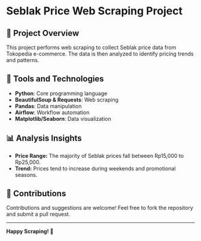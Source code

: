 # Seblak Price Web Scraping Project

## 📌 Project Overview
This project performs web scraping to collect Seblak price data from Tokopedia e-commerce. The data is then analyzed to identify pricing trends and patterns.

## 🚀 Tools and Technologies
- **Python**: Core programming language
- **BeautifulSoup & Requests**: Web scraping
- **Pandas**: Data manipulation
- **Airflow**: Workflow automation
- **Matplotlib/Seaborn**: Data visualization

## 📊 Analysis Insights
- **Price Range:** The majority of Seblak prices fall between Rp15,000 to Rp25,000.
- **Trend:** Prices tend to increase during weekends and promotional seasons.

## 🤝 Contributions
Contributions and suggestions are welcome! Feel free to fork the repository and submit a pull request.

---
**Happy Scraping! 🦾**
